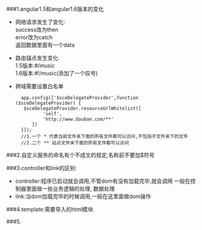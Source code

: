 ###1.angular1.5和angular1.6版本的变化
- 网络请求发生了变化: <br>
  success改为then <br>
  error改为catch <br>
  返回数据里面有一个data

- 路由锚点发生变化: <br>
  1.5版本:#/music <br>
  1.6版本:#!/music(添加了一个叹号)
- 跨域需要设置白名单

		app.config(['$sceDelegateProvider',function ($sceDelegateProvider) {
	     $sceDelegateProvider.resourceUrlWhitelist([
	            'self',
	            'http://www.douban.com/**'  
	        ])
	    }]);
		//1.一个 * 代表当前文件夹下面的所有文件都可以访问,不包括子文件夹下的文件
		//2.二个 ** 站点文件夹下面的所有文件都可以访问

###2.自定义服务的命名有个不成文的规定,名称前不要加$符号

###3.controller和link的区别:
- controller:程序已启动就会调用,不管dom有没有加载完毕,就会调用
  一般在控制器里面做一些业务逻辑的处理, 数据处理
- link:当dom加载完毕的时候调用,一般在这里面做dom操作

###4.template:需要导入的html模块

###5.
   